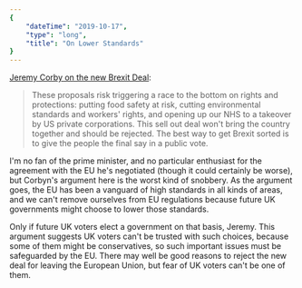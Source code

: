 ```yaml
---
{
    "dateTime": "2019-10-17",
    "type": "long",
    "title": "On Lower Standards"
}
---
```

[Jeremy Corby on the new Brexit Deal][c]: 

> These proposals risk triggering a race to the bottom on rights and protections: putting food safety at risk, cutting environmental standards and workers' rights, and opening up our NHS to a takeover by US private corporations. This sell out deal won't bring the country together and should be rejected. The best way to get Brexit sorted is to give the people the final say in a public vote.

I'm no fan of the prime minister, and no particular enthusiast for the agreement with the EU he's negotiated (though it could certainly be worse), but Corbyn's argument here is the worst kind of snobbery. As the argument goes, the EU has been a vanguard of high standards in all kinds of areas, and we can't remove ourselves from EU regulations because future UK governments might choose to lower those standards. 

Only if future UK voters elect a government on that basis, Jeremy. This argument suggests UK voters can't be trusted with such choices, because some of them might be conservatives, so such important issues must be safeguarded by the EU. There may well be good reasons to reject the new deal for leaving the European Union, but fear of UK voters can't be one of them.

[c]: https://labour.org.uk/press/jeremy-corbyn-responds-to-brexit-deal/